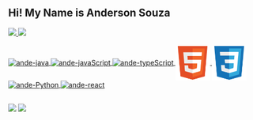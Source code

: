## Hi! My Name is Anderson Souza

<div>
  <a href="https://github.com/andersonsouza12">
  <img height="180cmm" src= "https://github-readme-stats.vercel.app/api?username=andersonsouza12&count_private=true&show_icons=true&theme=dracula&include_all_commits=true&count_private=true"/>
  <img height="180cm" src="https://github-readme-stats.vercel.app/api/top-langs/?username=andersonsouza12&layout=compact&langs_count=16&theme=dracula"/>   
</div>
 
<div style="display: inline_block"><br>
  <img align="center" alt="ande-java" height="70" width="70" src="https://cdn.jsdelivr.net/gh/devicons/devicon/icons/java/java-original-wordmark.svg">
  <img align="center" alt="ande-javaScript" height="70" width="70" src="https://cdn.jsdelivr.net/gh/devicons/devicon/icons/javascript/javascript-original.svg" />
  <img align="center" alt="ande-typeScript" height="70" width="70" src="https://cdn.jsdelivr.net/gh/devicons/devicon/icons/typescript/typescript-original.svg" />
  <img align="center" alt="ande-HTML" height="70" width="70" src="https://raw.githubusercontent.com/devicons/devicon/master/icons/html5/html5-original.svg">
  <img align="center" alt="ande-CSS" height="70" width="70" src="https://raw.githubusercontent.com/devicons/devicon/master/icons/css3/css3-original.svg">
  <img align="center" alt="ande-Python" height="70" width="70" src="https://cdn.jsdelivr.net/gh/devicons/devicon/icons/python/python-original-wordmark.svg" />
   <img align="center" alt="ande-react" height="70" width="70" src="https://cdn.jsdelivr.net/gh/devicons/devicon/icons/react/react-original-wordmark.svg" />
    
</div>
 
 
  ## 

<div>
  <a target="_blank" href= "mailto:andersonfsouza12@gmail.com"><img src="https://img.shields.io/badge/Gmail-D14836?style=for-the-badge&logo=gmail&logoColor=white" 
  target="_blank"></a>
  <a target="_blank" href="https://www.linkedin.com/in/anderson-souza-804ba81b2" target="blank"><img src="https://img.shields.io/badge/LinkedIn-0077B5?style=for-the-badge&logo=linkedin&logoColor=white" target="_blank"></a>

<!--  
  ![Snake animation](https://github.com/andersonsouza12/andersonsouza12/blob/output/github-contribution-grid-snake.svg) 
  -->

</div>
